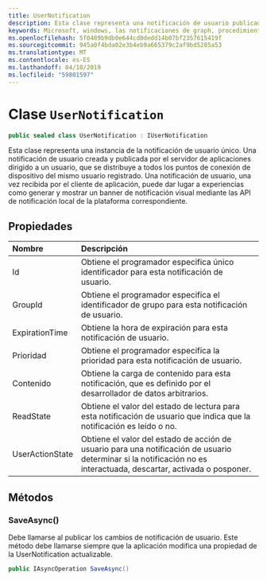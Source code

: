 ```yaml
---
title: UserNotification
description: Esta clase representa una notificación de usuario publicado por el servidor de aplicaciones a través de las notificaciones de Graph y recibidos por el cliente de aplicación.
keywords: Microsoft, windows, las notificaciones de graph, procedimientos de windows
ms.openlocfilehash: 5f0489b9db0e644cd0dedd14b07bf2357615419f
ms.sourcegitcommit: 945a0f4bda02e3b4eb9a665379c2af9bd5285a53
ms.translationtype: MT
ms.contentlocale: es-ES
ms.lasthandoff: 04/18/2019
ms.locfileid: "59801597"
---
```

# <a name="class-usernotification"></a>Clase `UserNotification`

```C#
public sealed class UserNotification : IUserNotification
```

Esta clase representa una instancia de la notificación de usuario único. Una notificación de usuario creada y publicada por el servidor de aplicaciones dirigido a un usuario, que se distribuye a todos los puntos de conexión de dispositivo del mismo usuario registrado.
Una notificación de usuario, una vez recibida por el cliente de aplicación, puede dar lugar a experiencias como generar y mostrar un banner de notificación visual mediante las API de notificación local de la plataforma correspondiente.

## <a name="properties"></a>Propiedades

|Nombre | Descripción |
|:-- |:-- |
|Id |Obtiene el programador especifica único identificador para esta notificación de usuario.|
|   GroupId |Obtiene el programador especifica el identificador de grupo para esta notificación de usuario.| 
|   ExpirationTime |Obtiene la hora de expiración para esta notificación de usuario.| 
|   Prioridad|Obtiene el programador especifica la prioridad para esta notificación de usuario.| 
|   Contenido|Obtiene la carga de contenido para esta notificación, que es definido por el desarrollador de datos arbitrarios.| 
|   ReadState|Obtiene el valor del estado de lectura para esta notificación de usuario que indica que la notificación es leído o no.| 
|   UserActionState|Obtiene el valor del estado de acción de usuario para una notificación de usuario determinar si la notificación no es interactuada, descartar, activada o posponer.| 


## <a name="methods"></a>Métodos

### <a name="saveasync"></a>SaveAsync() 
Debe llamarse al publicar los cambios de notificación de usuario. Este método debe llamarse siempre que la aplicación modifica una propiedad de la UserNotification actualizable.
```C#
public IAsyncOperation SaveAsync()
```

